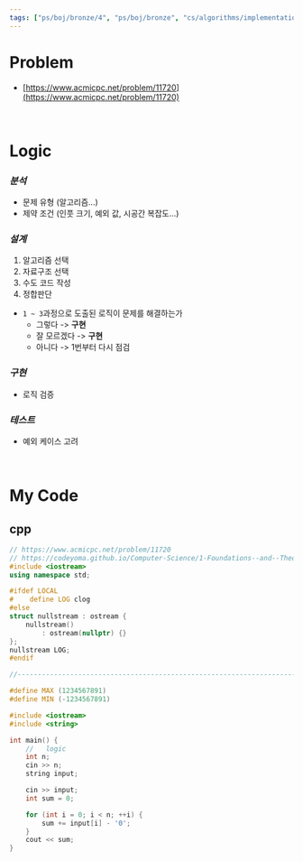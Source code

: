 ```yaml
---
tags: ["ps/boj/bronze/4", "ps/boj/bronze", "cs/algorithms/implementation/ps","cs/algorithms/mathematics/ps","cs/algorithms/string/ps"]
---
```


# Problem
- [https://www.acmicpc.net/problem/11720](https://www.acmicpc.net/problem/11720)

<br/>

# Logic

### *분석*
- 문제 유형 (알고리즘...)
- 제약 조건 (인풋 크기, 예외 값, 시공간 복잡도...)

### *설계*
1. 알고리즘 선택
2. 자료구조 선택
3. 수도 코드 작성
4. 정합판단
  - `1 ~ 3`과정으로 도출된 로직이 문제를 해결하는가
    - 그렇다 -> **구현**
    - 잘 모르겠다 -> **구현**
    - 아니다 -> 1번부터 다시 점검

### *구현*
- 로직 검증

### *테스트*
- 예외 케이스 고려

<br/>

# My Code
## cpp
```cpp title="boj/11720.cpp"
// https://www.acmicpc.net/problem/11720
// https://codeyoma.github.io/Computer-Science/1-Foundations--and--Theory/Algorithms/ps/boj/11720/11720
#include <iostream>
using namespace std;

#ifdef LOCAL
#    define LOG clog
#else
struct nullstream : ostream {
    nullstream()
        : ostream(nullptr) {}
};
nullstream LOG;
#endif

//--------------------------------------------------------------------------------------------------

#define MAX (1234567891)
#define MIN (-1234567891)

#include <iostream>
#include <string>

int main() {
    //   logic
    int n;
    cin >> n;
    string input;

    cin >> input;
    int sum = 0;

    for (int i = 0; i < n; ++i) {
        sum += input[i] - '0';
    }
    cout << sum;
}

```
